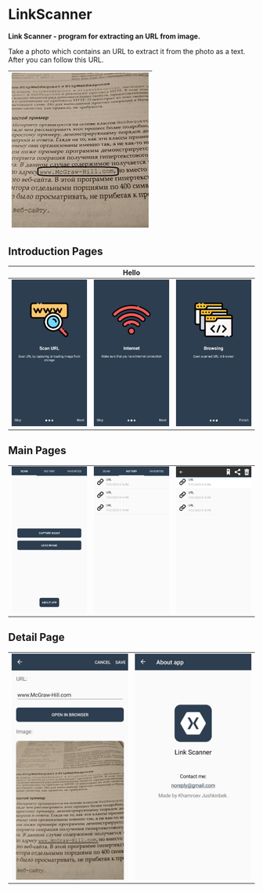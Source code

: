 # LinkScanner

**Link Scanner - program for extracting an URL from image.**

Take a photo which contains an URL to extract it from the photo as a text. After you can follow this URL.

<div align="center">
  
| <img src="Screenshots/Picture.jpg" width="280"/> |
| :---: |
</div>

## Introduction Pages
<div align="center">
<table>
<thead>
  <tr>
    <th colspan="3">Hello</th>
  </tr>
<tbody>
    <tr>
        <td><img src="Screenshots/Intro1.jpg" width="280"/></td>
        <td><img src="Screenshots/Intro2.jpg" width="280"/></td>
        <td><img src="Screenshots/Intro3.jpg" width="280"/></td>
    </tr>
</tbody>
</table>
</div>


## Main Pages
<div align="center">
<table>
<tbody>
    <tr>
        <td><img src="Screenshots/MainPage.jpg" width="280"/></td>
        <td><img src="Screenshots/HistoryPage.jpg" width="280"/></td>
        <td><img src="Screenshots/ContextMenu.jpg" width="280"/></td>
    </tr>
</tbody>
</table>
</div>


## Detail Page
<div align="center">
<table>
<tbody>
    <tr>
        <td><img src="Screenshots/EditPage.jpg" width="280"/></td>
        <td><img src="Screenshots/AboutPage.jpg" width="280"/></td>
    </tr>
</tbody>
</table>
</div>
